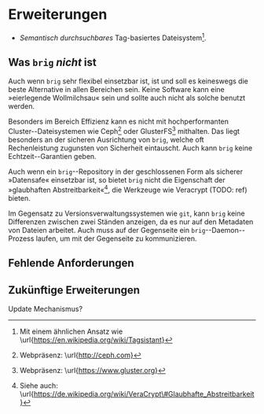 # Erweiterungen

- *Semantisch durchsuchbares* Tag-basiertes Dateisystem[^TAG].

[^TAG]: Mit einem ähnlichen Ansatz wie \url{https://en.wikipedia.org/wiki/Tagsistant}

## Was ``brig`` *nicht* ist

Auch wenn ``brig`` sehr flexibel einsetzbar ist, ist und soll es keineswegs die
beste Alternative in allen Bereichen sein. Keine Software kann eine »eierlegende
Wollmilchsau« sein und sollte auch nicht als solche benutzt werden.

Besonders im Bereich Effizienz kann es nicht mit hochperformanten
Cluster--Dateisystemen wie Ceph[^CEPH] oder GlusterFS[^GLUSTER] mithalten.  Das
liegt besonders an der sicheren Ausrichtung von ``brig``, welche oft
Rechenleistung zugunsten von Sicherheit eintauscht. Auch kann ``brig`` keine
Echtzeit--Garantien geben. 

Auch wenn ein ``brig``--Repository in der geschlossenen Form als sicherer
»Datensafe« einsetzbar ist, so bietet ``brig`` nicht die Eigenschaft der
»glaubhaften Abstreitbarkeit«[^ABSTREIT], die Werkzeuge wie Veracrypt (TODO: ref) bieten.

Im Gegensatz zu Versionsverwaltungssystemen wie ``git``, kann ``brig`` keine
Differenzen zwischen zwei Ständen anzeigen, da es nur auf den Metadaten von
Dateien arbeitet. Auch muss auf der Gegenseite ein ``brig``--Daemon--Prozess
laufen, um mit der Gegenseite zu kommunizieren.

[^CEPH]: Webpräsenz: \url{http://ceph.com}
[^GLUSTER]: Webpräsenz: \url{https://www.gluster.org}
[^ABSTREIT]: Siehe auch: \url{https://de.wikipedia.org/wiki/VeraCrypt\#Glaubhafte_Abstreitbarkeit}

## Fehlende Anforderungen

## Zukünftige Erweiterungen

Update Mechanismus?
